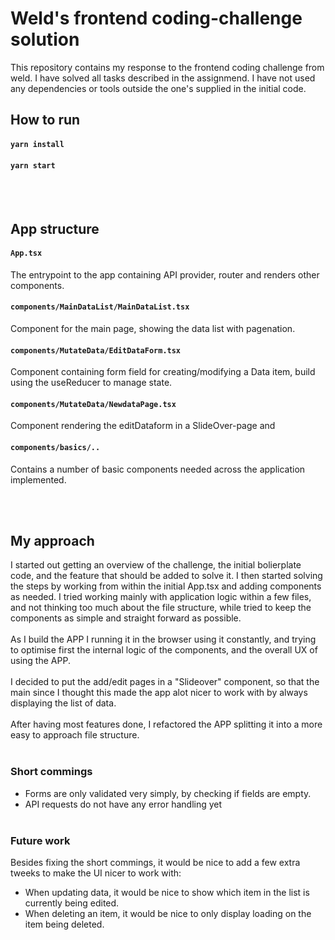 # Weld's frontend coding-challenge solution

This repository contains my response to the frontend coding challenge from weld. I have solved all tasks described in the assignmend. I have not used any dependencies or tools outside the one's supplied in the initial code.

## How to run

#### `yarn install`

#### `yarn start`

<br/>
<br/>

## App structure

#### `App.tsx`

The entrypoint to the app containing API provider, router and renders other components.
<br/>

#### `components/MainDataList/MainDataList.tsx`

Component for the main page, showing the data list with pagenation.
<br/>

#### `components/MutateData/EditDataForm.tsx`

Component containing form field for creating/modifying a Data item, build using the useReducer to manage state.
<br/>

#### `components/MutateData/NewdataPage.tsx`

Component rendering the editDataform in a SlideOver-page and
<br/>

#### `components/basics/..`

Contains a number of basic components needed across the application implemented.
<br/>

<br/>
<br/>

## My approach

I started out getting an overview of the challenge, the initial bolierplate code, and the feature that should be added to solve it.
I then started solving the steps by working from within the initial App.tsx and adding components as needed. I tried working mainly with application logic within a few files, and not thinking too much about the file structure, while tried to keep the components as simple and straight forward as possible.
<br/><br/>
As I build the APP I running it in the browser using it constantly, and trying to optimise first the internal logic of the components, and the overall UX of using the APP.
<br/><br/>
I decided to put the add/edit pages in a "Slideover" component, so that the main since I thought this made the app alot nicer to work with by always displaying the list of data.
<br/><br/>
After having most features done, I refactored the APP splitting it into a more easy to approach file structure.
<br/><br/>

### Short commings

- Forms are only validated very simply, by checking if fields are empty.
- API requests do not have any error handling yet
  <br/><br/>

### Future work

Besides fixing the short commings, it would be nice to add a few extra tweeks to make the UI nicer to work with:

- When updating data, it would be nice to show which item in the list is currently being edited.
- When deleting an item, it would be nice to only display loading on the item being deleted.
